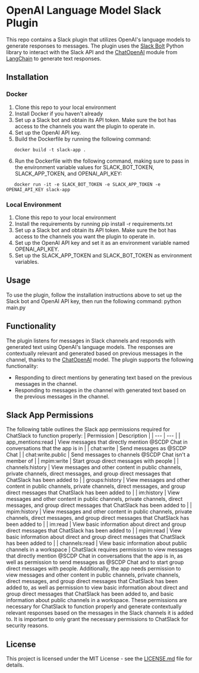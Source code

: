 # OpenAI Language Model Slack Plugin
This repo contains a Slack plugin that utilizes OpenAI's language models to generate responses to messages. The plugin uses the [Slack Bolt](https://api.slack.com/tools/bolt) Python library to interact with the Slack API and the [ChatOpenAI](https://github.com/LangChain/langchain/tree/main/langchain/chat_models) module from [LangChain](https://github.com/LangChain/langchain) to generate text responses.
## Installation
### Docker
1. Clone this repo to your local environment
2. Install Docker if you haven't already
3. Set up a Slack bot and obtain its API token. Make sure the bot has access to the channels you want the plugin to operate in.
4. Set up the OpenAI API key.
5. Build the Dockerfile by running the following command:
``` 
   docker build -t slack-app .
```
6. Run the Dockerfile with the following command, making sure to pass in the environment variable values for SLACK_BOT_TOKEN, SLACK_APP_TOKEN, and OPENAI_API_KEY:
```  
   docker run -it -e SLACK_BOT_TOKEN -e SLACK_APP_TOKEN -e OPENAI_API_KEY slack-app
```   
### Local Environment
1. Clone this repo to your local environment
2. Install the requirements by running pip install -r requirements.txt
3. Set up a Slack bot and obtain its API token. Make sure the bot has access to the channels you want the plugin to operate in.
4. Set up the OpenAI API key and set it as an environment variable named OPENAI_API_KEY.
5. Set up the SLACK_APP_TOKEN and SLACK_BOT_TOKEN as environment variables.
## Usage
To use the plugin, follow the installation instructions above to set up the Slack bot and OpenAI API key, then run the following command:
python main.py
## Functionality
The plugin listens for messages in Slack channels and responds with generated text using OpenAI's language models. The responses are contextually relevant and generated based on previous messages in the channel, thanks to the [ChatOpenAI](https://github.com/LangChain/langchain/tree/main/langchain/chat_models) model.
The plugin supports the following functionality:
* Responding to direct mentions by generating text based on the previous messages in the channel.
* Responding to messages in the channel with generated text based on the previous messages in the channel.

## Slack App Permissions
The following table outlines the Slack app permissions required for ChatSlack to function properly:
| Permission | Description |
| --- | --- |
| app_mentions:read | View messages that directly mention @SCDP Chat in conversations that the app is in |
| chat:write | Send messages as @SCDP Chat |
| chat:write.public | Send messages to channels @SCDP Chat isn't a member of |
| mpim:write | Start group direct messages with people |
| channels:history | View messages and other content in public channels, private channels, direct messages, and group direct messages that ChatSlack has been added to |
| groups:history | View messages and other content in public channels, private channels, direct messages, and group direct messages that ChatSlack has been added to |
| im:history | View messages and other content in public channels, private channels, direct messages, and group direct messages that ChatSlack has been added to |
| mpim:history | View messages and other content in public channels, private channels, direct messages, and group direct messages that ChatSlack has been added to |
| im:read | View basic information about direct and group direct messages that ChatSlack has been added to |
| mpim:read | View basic information about direct and group direct messages that ChatSlack has been added to |
| channels:read | View basic information about public channels in a workspace |
ChatSlack requires permission to view messages that directly mention @SCDP Chat in conversations that the app is in, as well as permission to send messages as @SCDP Chat and to start group direct messages with people. Additionally, the app needs permission to view messages and other content in public channels, private channels, direct messages, and group direct messages that ChatSlack has been added to, as well as permission to view basic information about direct and group direct messages that ChatSlack has been added to, and basic information about public channels in a workspace.
These permissions are necessary for ChatSlack to function properly and generate contextually relevant responses based on the messages in the Slack channels it is added to. It is important to only grant the necessary permissions to ChatSlack for security reasons.

## License
This project is licensed under the MIT License - see the [LICENSE.md](LICENSE.md) file for details.